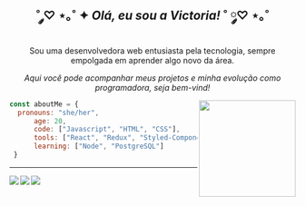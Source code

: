 <h2 align="center"> ˚ ༘♡ ⋆｡˚ ✦ <i>Olá, eu sou a Victoria!</i> ˚ ༘♡ ⋆｡˚ </h2>

<p align="center">Sou uma desenvolvedora web entusiasta pela tecnologia, sempre empolgada em aprender algo novo da área.</p>
<p align="center"><i>Aqui você pode acompanhar meus projetos e minha evolução como programadora, seja bem-vind!</i></p>
  <img align="right" src="https://pryrotech.github.io/projects.gif" width="170"/>
  
  ```javascript
  const aboutMe = {
  	pronouns: "she/her",
    	age: 20,
    	code: ["Javascript", "HTML", "CSS"],
    	tools: ["React", "Redux", "Styled-Components"],
      	learning: ["Node", "PostgreSQL"]
   }
  ```
 --- 
 
  [<img align="left" src="https://img.shields.io/badge/LinkedIn-0077B5?style=for-the-badge&logo=linkedin&logoColor=white" />](https://www.linkedin.com/in/victoriavianx/)
  [<img align="left" src="https://img.shields.io/badge/Gmail-D14836?style=for-the-badge&logo=gmail&logoColor=white" />](mailto:victoriagarcia963@gmail.com)
  [<img align="left" src="https://img.shields.io/badge/Instagram-E4405F?style=for-the-badge&logo=instagram&logoColor=white" />](https://www.instagram.com/ipsaluna/)

